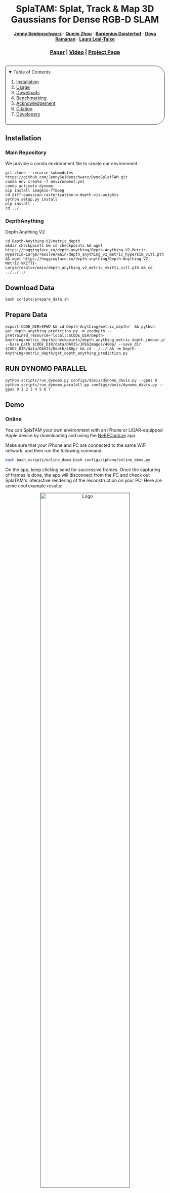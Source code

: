 <!-- PROJECT LOGO -->

<p align="center">

  <h1 align="center">SplaTAM: Splat, Track & Map 3D Gaussians for Dense RGB-D SLAM</h1>
  <p align="center">
    <a href="https://jennyseidenschwarz.github.io/"><strong>Jenny Seidenschwarz</strong></a>
    ·
    <a href="https://research.nvidia.com/labs/dvl/author/qunjie-zhou/"><strong>Qunjie Zhou</strong></a>
    ·
    <a href="https://www.bart-ai.com/"><strong>Bardenius Duisterhof</strong></a>
    ·
    <a href="https://www.cs.cmu.edu/~deva/"><strong>Deva Ramanan</strong></a>
    ·
    <a href="https://research.nvidia.com/labs/dvl/author/laura-leal-taixe/"><strong>Laura Leal-Taixe</strong></a>
  </p>
  <h3 align="center"><a href="https://arxiv.org/abs/2409.02104">Paper</a> | <a href="">Video</a> | <a href="">Project Page</a></h3>
  <div align="center"></div>
</p>

<br>

<!-- TABLE OF CONTENTS -->
<details open="open" style='padding: 10px; border-radius:5px 30px 30px 5px; border-style: solid; border-width: 1px;'>
  <summary>Table of Contents</summary>
  <ol>
    <li>
      <a href="#installation">Installation</a>
    </li>
    <li>
      <a href="#usage">Usage</a>
    </li>
    <li>
      <a href="#downloads">Downloads</a>
    </li>
    <li>
      <a href="#benchmarking">Benchmarking</a>
    </li>
    <li>
      <a href="#acknowledgement">Acknowledgement</a>
    </li>
    <li>
      <a href="#citation">Citation</a>
    </li>
    <li>
      <a href="#developers">Developers</a>
    </li>
  </ol>
</details>

## Installation

### Main Repository
We provide a conda environment file to create our environment.

```
git clone --recurse-submodules https://github.com/JennySeidenschwarz/DynoSplatTAM.git
conda env create -f environment.yml
conda activate dynomo
pip install imageio-ffmpeg
cd diff-gaussian-rasterization-w-depth-vis-weights
python setup.py install 
pip install . 
cd ../
```

### DepthAnything
Depth Anything V2

```
cd Depth-Anything-V2/metric_depth
mkdir checkpoints && cd checkpoints && wget https://huggingface.co/depth-anything/Depth-Anything-V2-Metric-Hypersim-Large/resolve/main/depth_anything_v2_metric_hypersim_vitl.pth && wget https://huggingface.co/depth-anything/Depth-Anything-V2-Metric-VKITTI-Large/resolve/main/depth_anything_v2_metric_vkitti_vitl.pth && cd ../../../
```

## Download Data

```
bash scripts/prepare_data.sh
```

## Prepare Data

```
export CODE_DIR=$PWD && cd Depth-Anything/metric_depth/  && python get_depth_anything_prediction.py -m zoedepth --pretrained_resource="local::$CODE_DIR/Depth-Anything/metric_depth/checkpoints/depth_anything_metric_depth_indoor.pt" --base_path $CODE_DIR/data/DAVIS/JPEGImages/480p/ --save_dir $CODE_DIR/data/DAVIS/Depth/480p/ && cd ../../ && rm Depth-Anything/metric_depth/get_depth_anything_prediction.py
```

## RUN DYNOMO PARALLEL
```
python scripts/run_dynomo.py configs/davis/dynomo_davis.py --gpus 0
python scripts/run_dynomo_paralell.py configs/davis/dynomo_davis.py --gpus 0 1 2 3 4 5 6 7
```


## Demo

### Online

You can SplaTAM your own environment with an iPhone or LiDAR-equipped Apple device by downloading and using the <a href="https://apps.apple.com/au/app/nerfcapture/id6446518379">NeRFCapture</a> app.

Make sure that your iPhone and PC are connected to the same WiFi network, and then run the following command:

 ```bash
bash bash_scripts/online_demo.bash configs/iphone/online_demo.py
```

On the app, keep clicking send for successive frames. Once the capturing of frames is done, the app will disconnect from the PC and check out SplaTAM's interactive rendering of the reconstruction on your PC! Here are some cool example results:

<p align="center">
  <a href="">
    <img src="./assets/collage.gif" alt="Logo" width="75%">
  </a>
</p>

### Offline

You can also first capture the dataset and then run SplaTAM offline on the dataset with the following command:

```bash
bash bash_scripts/nerfcapture.bash configs/iphone/nerfcapture.py
```

### Dataset Collection

If you would like to only capture your own iPhone dataset using the NeRFCapture app, please use the following command:

```bash
bash bash_scripts/nerfcapture2dataset.bash configs/iphone/dataset.py
```

## Usage

We will use the iPhone dataset as an example to show how to use SplaTAM. The following steps are similar for other datasets.

To run SplaTAM, please use the following command:

```bash
python scripts/splatam.py configs/iphone/splatam.py
```

To visualize the final interactive SplaTAM reconstruction, please use the following command:

```bash
python viz_scripts/final_recon.py configs/iphone/splatam.py
```

To visualize the SplaTAM reconstruction in an online fashion, please use the following command:

```bash
python viz_scripts/online_recon.py configs/iphone/splatam.py
```

To run 3D Gaussian Splatting on the SplaTAM reconstruction, please use the following command:

```bash
python scripts/post_splatam_opt.py configs/iphone/post_splatam_opt.py
```

To run 3D Gaussian Splatting on a dataset using ground truth poses, please use the following command:

```bash
python scripts/gaussian_splatting.py configs/iphone/gaussian_splatting.py
```

## Downloads

DATAROOT is `./data` by default. Please change the `input_folder` path in the scene-specific config files if datasets are stored somewhere else on your machine.

### Replica

Download the data as below, and the data is saved into the `./data/Replica` folder. Note that the Replica data is generated by the authors of iMAP (but hosted by the authors of NICE-SLAM). Please cite iMAP if you use the data.

```bash
bash bash_scripts/download_replica.sh
```

### TUM-RGBD

```bash
bash bash_scripts/download_tum.sh
```

### ScanNet

Please follow the data downloading procedure on the [ScanNet](http://www.scan-net.org/) website, and extract color/depth frames from the `.sens` file using this [code](https://github.com/ScanNet/ScanNet/blob/master/SensReader/python/reader.py).

<details>
  <summary>[Directory structure of ScanNet (click to expand)]</summary>

```
  DATAROOT
  └── scannet
        └── scene0000_00
            └── frames
                ├── color
                │   ├── 0.jpg
                │   ├── 1.jpg
                │   ├── ...
                │   └── ...
                ├── depth
                │   ├── 0.png
                │   ├── 1.png
                │   ├── ...
                │   └── ...
                ├── intrinsic
                └── pose
                    ├── 0.txt
                    ├── 1.txt
                    ├── ...
                    └── ...
```
</details>


We use the following sequences: 
```
scene0000_00
scene0059_00
scene0106_00
scene0181_00
scene0207_00
```

### ScanNet++

Please follow the data downloading and image undistortion procedure on the <a href="https://kaldir.vc.in.tum.de/scannetpp/">ScanNet++</a> website. 
Additionally for undistorting the DSLR depth images, we use our <a href="https://github.com/Nik-V9/scannetpp">own variant of the official ScanNet++ processing code</a>. We will open a pull request to the official ScanNet++ repository soon.

We use the following sequences: 

```
8b5caf3398
b20a261fdf
```

For b20a261fdf, we use the first 360 frames, due to an abrupt jump/teleportation in the trajectory post frame 360. Please note that ScanNet++ was primarily intended as a NeRF Training & Novel View Synthesis dataset.

### Replica-V2

We use the Replica-V2 dataset from vMAP to evaluate novel view synthesis. Please download the pre-generated replica sequences from <a href="https://github.com/kxhit/vMAP">vMAP</a>.

## Benchmarking

For running SplaTAM, we recommend using [weights and biases](https://wandb.ai/) for the logging. This can be turned on by setting the `wandb` flag to True in the configs file. Also make sure to specify the path `wandb_folder`. If you don't have a wandb account, first create one. Please make sure to change the `entity` config to your wandb account. Each scene has a config folder, where the `input_folder` and `output` paths need to be specified. 

Below, we show some example run commands for one scene from each dataset. After SLAM, the trajectory error will be evaluated along with the rendering metrics. The results will be saved to `./experiments` by default.

### Replica

To run SplaTAM on the `room0` scene, run the following command:

```bash
python scripts/splatam.py configs/replica/splatam.py
```

To run SplaTAM-S on the `room0` scene, run the following command:

```bash
python scripts/splatam.py configs/replica/splatam_s.py
```

For other scenes, please modify the `configs/replica/splatam.py` file or use `configs/replica/replica.bash`.

### TUM-RGBD

To run SplaTAM on the `freiburg1_desk` scene, run the following command:

```bash
python scripts/splatam.py configs/tum/splatam.py
```

For other scenes, please modify the `configs/tum/splatam.py` file or use `configs/tum/tum.bash`.

### ScanNet

To run SplaTAM on the `scene0000_00` scene, run the following command:

```bash
python scripts/splatam.py configs/scannet/splatam.py
```

For other scenes, please modify the `configs/scannet/splatam.py` file or use `configs/scannet/scannet.bash`.

### ScanNet++

To run SplaTAM on the `8b5caf3398` scene, run the following command:

```bash
python scripts/splatam.py configs/scannetpp/splatam.py
```

To run Novel View Synthesis on the `8b5caf3398` scene, run the following command:

```bash
python scripts/eval_novel_view.py configs/scannetpp/eval_novel_view.py
```

For other scenes, please modify the `configs/scannetpp/splatam.py` file or use `configs/scannetpp/scannetpp.bash`.

### ReplicaV2

To run SplaTAM on the `room0` scene, run the following command:

```bash
python scripts/splatam.py configs/replica_v2/splatam.py
```

To run Novel View Synthesis on the `room0` scene post SplaTAM, run the following command:

```bash
python scripts/eval_novel_view.py configs/replica_v2/eval_novel_view.py
```

For other scenes, please modify the config files.

## Acknowledgement

We thank the authors of the following repositories for their open-source code:

- 3D Gaussians
  - [Dynamic 3D Gaussians](https://github.com/JonathonLuiten/Dynamic3DGaussians)
  - [3D Gaussian Splating](https://github.com/graphdeco-inria/gaussian-splatting)
- Dataloaders
  - [GradSLAM & ConceptFusion](https://github.com/gradslam/gradslam/tree/conceptfusion)
- Baselines
  - [Nice-SLAM](https://github.com/cvg/nice-slam)
  - [Point-SLAM](https://github.com/eriksandstroem/Point-SLAM)

## Citation

If you find our paper and code useful, please cite us:

```bib
@article{keetha2023splatam,
    author    = {Keetha, Nikhil and Karhade, Jay and Jatavallabhula, Krishna Murthy and Yang, Gengshan and Scherer, Sebastian and Ramanan, Deva and Luiten, Jonathan}
    title     = {SplaTAM: Splat, Track & Map 3D Gaussians for Dense RGB-D SLAM},
    journal   = {arXiv},
    year      = {2023},
}
```

## Developers
- [Nik-V9](https://github.com/Nik-V9) ([Nikhil Keetha](https://nik-v9.github.io/))
- [JayKarhade](https://github.com/JayKarhade) ([Jay Karhade](https://jaykarhade.github.io/))
- [JonathonLuiten](https://github.com/JonathonLuiten) ([Jonathan Luiten](https://www.vision.rwth-aachen.de/person/216/))
- [krrish94](https://github.com/krrish94) ([Krishna Murthy Jatavallabhula](https://krrish94.github.io/))
- [gengshan-y](https://github.com/gengshan-y) ([Gengshan Yang](https://gengshan-y.github.io/))
